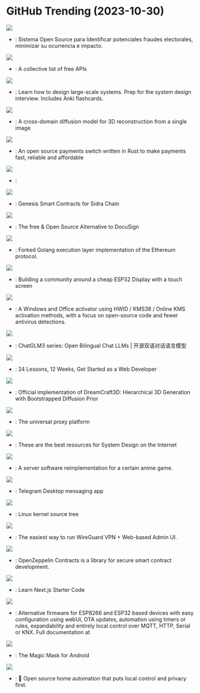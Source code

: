 # GitHub Trending (2023-10-30)

![](https://img.shields.io/badge/PHP-New%20153-green?style=flat-square&logo=appveyor)
- [](https://github.comundefined): Sistema Open Source para Identificar potenciales fraudes electorales, minimizar su ocurrencia e impacto.

![](https://img.shields.io/badge/Python-New%201-green?style=flat-square&logo=appveyor)
- [](https://github.comundefined): A collective list of free APIs

![](https://img.shields.io/badge/Python-New%20584-green?style=flat-square&logo=appveyor)
- [](https://github.comundefined): Learn how to design large-scale systems. Prep for the system design interview. Includes Anki flashcards.

![](https://img.shields.io/badge/Python-New%20368-green?style=flat-square&logo=appveyor)
- [](https://github.comundefined): A cross-domain diffusion model for 3D reconstruction from a single image

![](https://img.shields.io/badge/Rust-New%20835-green?style=flat-square&logo=appveyor)
- [](https://github.comundefined): An open source payments switch written in Rust to make payments fast, reliable and affordable

![](https://img.shields.io/badge/HTML-New%2010-green?style=flat-square&logo=appveyor)
- [](https://github.comundefined): 

![](https://img.shields.io/badge/Solidity-New%20404-green?style=flat-square&logo=appveyor)
- [](https://github.comundefined): Genesis Smart Contracts for Sidra Chain

![](https://img.shields.io/badge/JavaScript-New%20314-green?style=flat-square&logo=appveyor)
- [](https://github.comundefined): The free & Open Source Alternative to DocuSign

![](https://img.shields.io/badge/Go-New%20174-green?style=flat-square&logo=appveyor)
- [](https://github.comundefined): Forked Golang execution layer implementation of the Ethereum protocol.

![](https://img.shields.io/badge/C-New%2064-green?style=flat-square&logo=appveyor)
- [](https://github.comundefined): Building a community around a cheap ESP32 Display with a touch screen

![](https://img.shields.io/badge/Batchfile-New%20125-green?style=flat-square&logo=appveyor)
- [](https://github.comundefined): A Windows and Office activator using HWID / KMS38 / Online KMS activation methods, with a focus on open-source code and fewer antivirus detections.

![](https://img.shields.io/badge/Python-New%20651-green?style=flat-square&logo=appveyor)
- [](https://github.comundefined): ChatGLM3 series: Open Bilingual Chat LLMs | 开源双语对话语言模型

![](https://img.shields.io/badge/JavaScript-New%2059-green?style=flat-square&logo=appveyor)
- [](https://github.comundefined): 24 Lessons, 12 Weeks, Get Started as a Web Developer

![](https://img.shields.io/badge/none-New%20143-green?style=flat-square&logo=appveyor)
- [](https://github.comundefined): Official implementation of DreamCraft3D: Hierarchical 3D Generation with Bootstrapped Diffusion Prior

![](https://img.shields.io/badge/Go-New%2035-green?style=flat-square&logo=appveyor)
- [](https://github.comundefined): The universal proxy platform

![](https://img.shields.io/badge/none-New%20124-green?style=flat-square&logo=appveyor)
- [](https://github.comundefined): These are the best resources for System Design on the Internet

![](https://img.shields.io/badge/Java-New%2050-green?style=flat-square&logo=appveyor)
- [](https://github.comundefined): A server software reimplementation for a certain anime game.

![](https://img.shields.io/badge/C%2B%2B-New%2016-green?style=flat-square&logo=appveyor)
- [](https://github.comundefined): Telegram Desktop messaging app

![](https://img.shields.io/badge/C-New%20117-green?style=flat-square&logo=appveyor)
- [](https://github.comundefined): Linux kernel source tree

![](https://img.shields.io/badge/HTML-New%2029-green?style=flat-square&logo=appveyor)
- [](https://github.comundefined): The easiest way to run WireGuard VPN + Web-based Admin UI.

![](https://img.shields.io/badge/JavaScript-New%2028-green?style=flat-square&logo=appveyor)
- [](https://github.comundefined): OpenZeppelin Contracts is a library for secure smart contract development.

![](https://img.shields.io/badge/TypeScript-New%2088-green?style=flat-square&logo=appveyor)
- [](https://github.comundefined): Learn Next.js Starter Code

![](https://img.shields.io/badge/C-New%2023-green?style=flat-square&logo=appveyor)
- [](https://github.comundefined): Alternative firmware for ESP8266 and ESP32 based devices with easy configuration using webUI, OTA updates, automation using timers or rules, expandability and entirely local control over MQTT, HTTP, Serial or KNX. Full documentation at

![](https://img.shields.io/badge/C%2B%2B-New%2042-green?style=flat-square&logo=appveyor)
- [](https://github.comundefined): The Magic Mask for Android

![](https://img.shields.io/badge/Python-New%2039-green?style=flat-square&logo=appveyor)
- [](https://github.comundefined): 🏡 Open source home automation that puts local control and privacy first.

